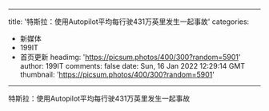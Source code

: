 
---
title: '特斯拉：使用Autopilot平均每行驶431万英里发生一起事故'
categories: 
 - 新媒体
 - 199IT
 - 首页更新
headimg: 'https://picsum.photos/400/300?random=5901'
author: 199IT
comments: false
date: Sun, 16 Jan 2022 12:29:14 GMT
thumbnail: 'https://picsum.photos/400/300?random=5901'
---

<div>   
特斯拉：使用Autopilot平均每行驶431万英里发生一起事故  
</div>
            